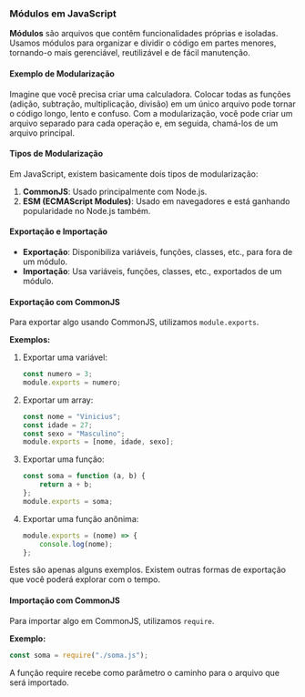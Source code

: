 ### Módulos em JavaScript

**Módulos** são arquivos que contêm funcionalidades próprias e isoladas. Usamos módulos para organizar e dividir o código em partes menores, tornando-o mais gerenciável, reutilizável e de fácil manutenção.

#### Exemplo de Modularização
Imagine que você precisa criar uma calculadora. Colocar todas as funções (adição, subtração, multiplicação, divisão) em um único arquivo pode tornar o código longo, lento e confuso. Com a modularização, você pode criar um arquivo separado para cada operação e, em seguida, chamá-los de um arquivo principal.

#### Tipos de Modularização
Em JavaScript, existem basicamente dois tipos de modularização:
1. **CommonJS**: Usado principalmente com Node.js.
2. **ESM (ECMAScript Modules)**: Usado em navegadores e está ganhando popularidade no Node.js também.

#### Exportação e Importação
- **Exportação**: Disponibiliza variáveis, funções, classes, etc., para fora de um módulo.
- **Importação**: Usa variáveis, funções, classes, etc., exportados de um módulo.

#### Exportação com CommonJS
Para exportar algo usando CommonJS, utilizamos `module.exports`.

**Exemplos:**
1. Exportar uma variável:
    ```javascript
    const numero = 3;
    module.exports = numero;
    ```

2. Exportar um array:
    ```javascript
    const nome = "Vinicius";
    const idade = 27;
    const sexo = "Masculino";
    module.exports = [nome, idade, sexo];
    ```

3. Exportar uma função:
    ```javascript
    const soma = function (a, b) {
        return a + b;
    };
    module.exports = soma;
    ```

4. Exportar uma função anônima:
    ```javascript
    module.exports = (nome) => {
        console.log(nome);
    };
    ```

Estes são apenas alguns exemplos. Existem outras formas de exportação que você poderá explorar com o tempo.

#### Importação com CommonJS
Para importar algo em CommonJS, utilizamos `require`.

**Exemplo:**
```javascript
const soma = require("./soma.js");
```
A função require recebe como parâmetro o caminho para o arquivo que será importado.